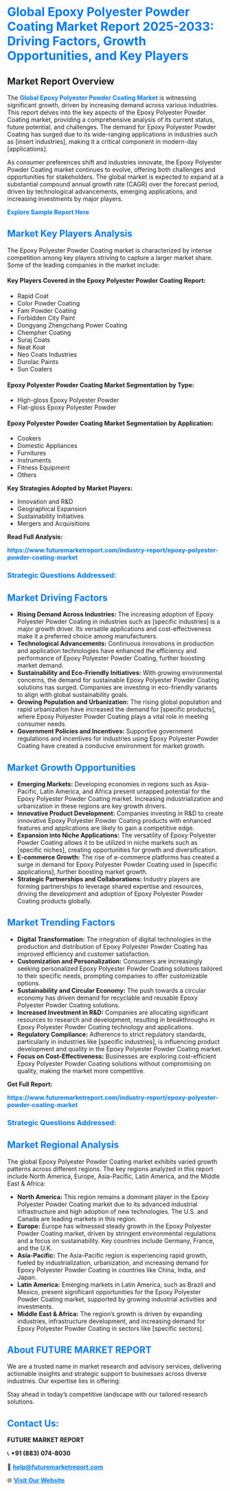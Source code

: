 <h1 style="color: #007BFF;">Global Epoxy Polyester Powder Coating Market Report 2025-2033: Driving Factors, Growth Opportunities, and Key Players</h1>

<section id="overview">
<h2>Market Report Overview</h2>
<p>The <a href="https://www.futuremarketreport.com/industry-report/epoxy-polyester-powder-coating-market" style="color: #007BFF; text-decoration: none;"><strong>Global Epoxy Polyester Powder Coating Market</strong></a> is witnessing significant growth, driven by increasing demand across various industries. This report delves into the key aspects of the Epoxy Polyester Powder Coating market, providing a comprehensive analysis of its current status, future potential, and challenges. The demand for Epoxy Polyester Powder Coating has surged due to its wide-ranging applications in industries such as [insert industries], making it a critical component in modern-day [applications].</p>
<p>As consumer preferences shift and industries innovate, the Epoxy Polyester Powder Coating market continues to evolve, offering both challenges and opportunities for stakeholders. The global market is expected to expand at a substantial compound annual growth rate (CAGR) over the forecast period, driven by technological advancements, emerging applications, and increasing investments by major players.</p>
</section>

<section id="overview">
<p><a href="https://www.futuremarketreport.com/request-sample/reportId=83913" style="color: #007BFF; text-decoration: none;"><strong>Explore Sample Report Here</strong></a></p>
</section>

<section id="key-players">
<h2 style="color: #007BFF;">Market Key Players Analysis</h2>
<p>The Epoxy Polyester Powder Coating market is characterized by intense competition among key players striving to capture a larger market share. Some of the leading companies in the market include:</p>
<h4>Key Players Covered in the Epoxy Polyester Powder Coating Report:</h4>
<ul><li>Rapid Coat</li><li>Color Powder Coating</li><li>Fam Powder Coating</li><li>Forbidden City Paint</li><li>Dongyang Zhengchang Power Coating</li><li>Chempher Coating</li><li>Suraj Coats</li><li>Neat Koat</li><li>Neo Coats Industries</li><li>Durolac Paints</li><li>Sun Coaters</li></ul>
<h4>Epoxy Polyester Powder Coating Market Segmentation by Type:</h4>
<ul><li>High-gloss Epoxy Polyester Powder</li><li>Flat-gloss Epoxy Polyester Powder</li></ul>

<h4>Epoxy Polyester Powder Coating Market Segmentation by Application:</h4>
<ul><li>Cookers</li><li>Domestic Appliances</li><li>Furnitures</li><li>Instruments</li><li>Fitness Equipment</li><li>Others</li></ul>
<p><strong>Key Strategies Adopted by Market Players:</strong></p>
<ul>
<li>Innovation and R&D</li>
<li>Geographical Expansion</li>
<li>Sustainability Initiatives</li>
<li>Mergers and Acquisitions</li>
</ul>
</section>

<section>
<p><strong>Read Full Analysis: </strong></p><a href="https://www.futuremarketreport.com/industry-report/epoxy-polyester-powder-coating-market" style="color: #007BFF; text-decoration: none;"><strong>https://www.futuremarketreport.com/industry-report/epoxy-polyester-powder-coating-market</strong></a>
<h3 style="color: #007BFF;">Strategic Questions Addressed:</h3>
</section>

<section id="driving-factors">
<h2 style="color: #007BFF;">Market Driving Factors</h2>
<ul>
<li><strong>Rising Demand Across Industries:</strong> The increasing adoption of Epoxy Polyester Powder Coating in industries such as [specific industries] is a major growth driver. Its versatile applications and cost-effectiveness make it a preferred choice among manufacturers.</li>
<li><strong>Technological Advancements:</strong> Continuous innovations in production and application technologies have enhanced the efficiency and performance of Epoxy Polyester Powder Coating, further boosting market demand.</li>
<li><strong>Sustainability and Eco-Friendly Initiatives:</strong> With growing environmental concerns, the demand for sustainable Epoxy Polyester Powder Coating solutions has surged. Companies are investing in eco-friendly variants to align with global sustainability goals.</li>
<li><strong>Growing Population and Urbanization:</strong> The rising global population and rapid urbanization have increased the demand for [specific products], where Epoxy Polyester Powder Coating plays a vital role in meeting consumer needs.</li>
<li><strong>Government Policies and Incentives:</strong> Supportive government regulations and incentives for industries using Epoxy Polyester Powder Coating have created a conducive environment for market growth.</li>
</ul>
</section>

<section id="growth-opportunities">
<h2 style="color: #007BFF;">Market Growth Opportunities</h2>
<ul>
<li><strong>Emerging Markets:</strong> Developing economies in regions such as Asia-Pacific, Latin America, and Africa present untapped potential for the Epoxy Polyester Powder Coating market. Increasing industrialization and urbanization in these regions are key growth drivers.</li>
<li><strong>Innovative Product Development:</strong> Companies investing in R&D to create innovative Epoxy Polyester Powder Coating products with enhanced features and applications are likely to gain a competitive edge.</li>
<li><strong>Expansion into Niche Applications:</strong> The versatility of Epoxy Polyester Powder Coating allows it to be utilized in niche markets such as [specific niches], creating opportunities for growth and diversification.</li>
<li><strong>E-commerce Growth:</strong> The rise of e-commerce platforms has created a surge in demand for Epoxy Polyester Powder Coating used in [specific applications], further boosting market growth.</li>
<li><strong>Strategic Partnerships and Collaborations:</strong> Industry players are forming partnerships to leverage shared expertise and resources, driving the development and adoption of Epoxy Polyester Powder Coating products globally.</li>
</ul>
</section>

<section id="trending-factors">
<h2 style="color: #007BFF;">Market Trending Factors</h2>
<ul>
<li><strong>Digital Transformation:</strong> The integration of digital technologies in the production and distribution of Epoxy Polyester Powder Coating has improved efficiency and customer satisfaction.</li>
<li><strong>Customization and Personalization:</strong> Consumers are increasingly seeking personalized Epoxy Polyester Powder Coating solutions tailored to their specific needs, prompting companies to offer customizable options.</li>
<li><strong>Sustainability and Circular Economy:</strong> The push towards a circular economy has driven demand for recyclable and reusable Epoxy Polyester Powder Coating solutions.</li>
<li><strong>Increased Investment in R&D:</strong> Companies are allocating significant resources to research and development, resulting in breakthroughs in Epoxy Polyester Powder Coating technology and applications.</li>
<li><strong>Regulatory Compliance:</strong> Adherence to strict regulatory standards, particularly in industries like [specific industries], is influencing product development and quality in the Epoxy Polyester Powder Coating market.</li>
<li><strong>Focus on Cost-Effectiveness:</strong> Businesses are exploring cost-efficient Epoxy Polyester Powder Coating solutions without compromising on quality, making the market more competitive.</li>
</ul>
</section>

<section>
<p><strong>Get Full Report: </strong></p><a href="https://www.futuremarketreport.com/industry-report/epoxy-polyester-powder-coating-market" style="color: #007BFF; text-decoration: none;"><strong>https://www.futuremarketreport.com/industry-report/epoxy-polyester-powder-coating-market</strong></a>
<h3 style="color: #007BFF;">Strategic Questions Addressed:</h3>
</section>


<section id="regional-analysis">
<h2 style="color: #007BFF;">Market Regional Analysis</h2>
<p>The global Epoxy Polyester Powder Coating market exhibits varied growth patterns across different regions. The key regions analyzed in this report include North America, Europe, Asia-Pacific, Latin America, and the Middle East & Africa:</p>
<ul>
<li><strong>North America:</strong> This region remains a dominant player in the Epoxy Polyester Powder Coating market due to its advanced industrial infrastructure and high adoption of new technologies. The U.S. and Canada are leading markets in this region.</li>
<li><strong>Europe:</strong> Europe has witnessed steady growth in the Epoxy Polyester Powder Coating market, driven by stringent environmental regulations and a focus on sustainability. Key countries include Germany, France, and the U.K.</li>
<li><strong>Asia-Pacific:</strong> The Asia-Pacific region is experiencing rapid growth, fueled by industrialization, urbanization, and increasing demand for Epoxy Polyester Powder Coating in countries like China, India, and Japan.</li>
<li><strong>Latin America:</strong> Emerging markets in Latin America, such as Brazil and Mexico, present significant opportunities for the Epoxy Polyester Powder Coating market, supported by growing industrial activities and investments.</li>
<li><strong>Middle East & Africa:</strong> The region’s growth is driven by expanding industries, infrastructure development, and increasing demand for Epoxy Polyester Powder Coating in sectors like [specific sectors].</li>
</ul>
</section>

<footer>
<h2 style="color: #007BFF;">About FUTURE MARKET REPORT</h2>
<p>We are a trusted name in market research and advisory services, delivering actionable insights and strategic support to businesses across diverse industries. Our expertise lies in offering:</p>

<p>Stay ahead in today’s competitive landscape with our tailored research solutions.</p>

<h2 style="color: #007BFF;">Contact Us:</h2>
<p><strong>FUTURE MARKET REPORT</strong></p>
<p>📞 <strong>+91 (883) 074-8030</strong></p>
<p>📧 <strong><a href="mailto:help@futuremarketreport.com" style="color: #007BFF;">help@futuremarketreport.com</a></strong></p>
<p>🌐 <strong><a href="https://www.futuremarketreport.com/" style="color: #007BFF;">Visit Our Website</a></strong></p>
</footer>